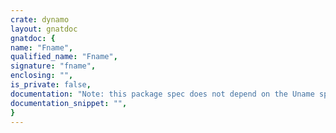 ```yaml
---
crate: dynamo
layout: gnatdoc
gnatdoc: {
name: "Fname",
qualified_name: "Fname",
signature: "fname",
enclosing: "",
is_private: false,
documentation: "Note: this package spec does not depend on the Uname spec in the Ada\nsense, but the comments and description of the semantics do depend on\nthe conventions established by Uname.",
documentation_snippet: "",
}
---
```

